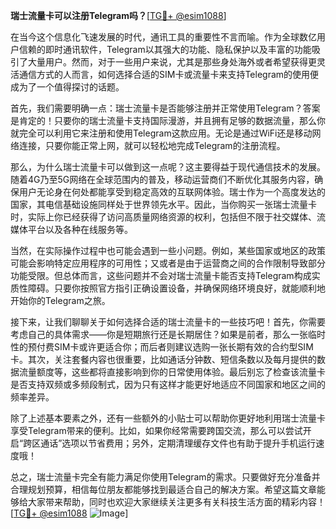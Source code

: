 **瑞士流量卡可以注册Telegram吗？**[[TG💪+ @esim1088](https://t.me/s/esim1088)]

在当今这个信息化飞速发展的时代，通讯工具的重要性不言而喻。作为全球数亿用户信赖的即时通讯软件，Telegram以其强大的功能、隐私保护以及丰富的功能吸引了大量用户。然而，对于一些用户来说，尤其是那些身处海外或者希望获得更灵活通信方式的人而言，如何选择合适的SIM卡或流量卡来支持Telegram的使用便成为了一个值得探讨的话题。

首先，我们需要明确一点：瑞士流量卡是否能够注册并正常使用Telegram？答案是肯定的！只要你的瑞士流量卡支持国际漫游，并且拥有足够的数据流量，那么你就完全可以利用它来注册和使用Telegram这款应用。无论是通过WiFi还是移动网络连接，只要你能正常上网，就可以轻松地完成Telegram的注册流程。

那么，为什么瑞士流量卡可以做到这一点呢？这主要得益于现代通信技术的发展。随着4G乃至5G网络在全球范围内的普及，移动运营商们不断优化其服务内容，确保用户无论身在何处都能享受到稳定高效的互联网体验。瑞士作为一个高度发达的国家，其电信基础设施同样处于世界领先水平。因此，当你购买一张瑞士流量卡时，实际上你已经获得了访问高质量网络资源的权利，包括但不限于社交媒体、流媒体平台以及各种在线服务等。

当然，在实际操作过程中也可能会遇到一些小问题。例如，某些国家或地区的政策可能会影响特定应用程序的可用性；又或者是由于运营商之间的合作限制导致部分功能受限。但总体而言，这些问题并不会对瑞士流量卡能否支持Telegram构成实质性障碍。只要你按照官方指引正确设置设备，并确保网络环境良好，就能顺利地开始你的Telegram之旅。

接下来，让我们聊聊关于如何选择合适的瑞士流量卡的一些技巧吧！首先，你需要考虑自己的具体需求——你是短期旅行还是长期居住？如果是前者，那么一张临时性的预付费SIM卡或许更适合你；而后者则建议选购一张长期有效的合约型SIM卡。其次，关注套餐内容也很重要，比如通话分钟数、短信条数以及每月提供的数据流量额度等，这些都将直接影响到你的日常使用体验。最后别忘了检查该流量卡是否支持双频或多频段制式，因为只有这样才能更好地适应不同国家和地区之间的频率差异。

除了上述基本要素之外，还有一些额外的小贴士可以帮助你更好地利用瑞士流量卡享受Telegram带来的便利。比如，如果你经常需要跨国交流，那么可以尝试开启“跨区通话”选项以节省费用；另外，定期清理缓存文件也有助于提升手机运行速度哦！

总之，瑞士流量卡完全有能力满足你使用Telegram的需求。只要做好充分准备并合理规划预算，相信每位朋友都能够找到最适合自己的解决方案。希望这篇文章能够给大家带来帮助，同时也欢迎大家继续关注更多有关科技生活方面的精彩内容！[[TG💪+ @esim1088](https://t.me/s/esim1088) ![Image](https://i.postimg.cc/4NQfJmqS/Snipaste-2025-05-13-00-14-12.png)]